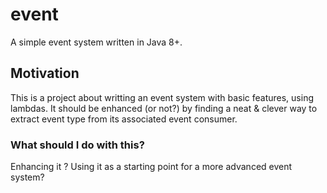 # event
A simple event system written in Java 8+.

## Motivation
This is a project about writting an event system with basic features, using lambdas. It should be enhanced (or not?) by finding a neat & clever way to extract event type from its associated event consumer.  

### What should I do with this?
Enhancing it ?
Using it as a starting point for a more advanced event system?
